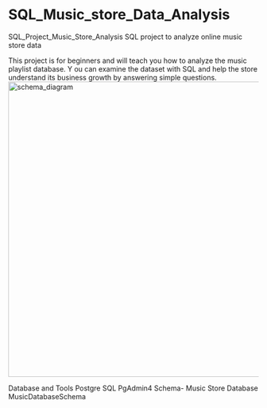 # SQL_Music_store_Data_Analysis

SQL_Project_Music_Store_Analysis
SQL project to analyze online music store data

This project is for beginners and will teach you how to analyze the music playlist database. Y
ou can examine the dataset with SQL and help the store understand its business growth by answering simple questions.
<img width="594" alt="schema_diagram" src="https://github.com/MrChauhan6465/SQL_Music_store_Data_Analysis/assets/89354259/25bfc6d0-b8a4-47c4-aa31-5a4146eb1f2a">



Database and Tools
Postgre SQL
PgAdmin4
Schema- Music Store Database
MusicDatabaseSchema
